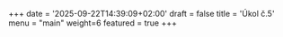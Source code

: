 +++
date = '2025-09-22T14:39:09+02:00'
draft = false
title = 'Úkol č.5'
menu = "main"
weight=6
featured = true
+++